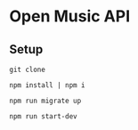 # Open Music API

## Setup

```
git clone
```

```
npm install | npm i
```

```
npm run migrate up
```

```
npm run start-dev
```
